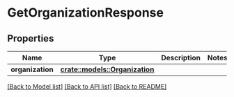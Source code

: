 # GetOrganizationResponse

## Properties

Name | Type | Description | Notes
------------ | ------------- | ------------- | -------------
**organization** | [**crate::models::Organization**](organization.md) |  | 

[[Back to Model list]](../README.md#documentation-for-models) [[Back to API list]](../README.md#documentation-for-api-endpoints) [[Back to README]](../README.md)


